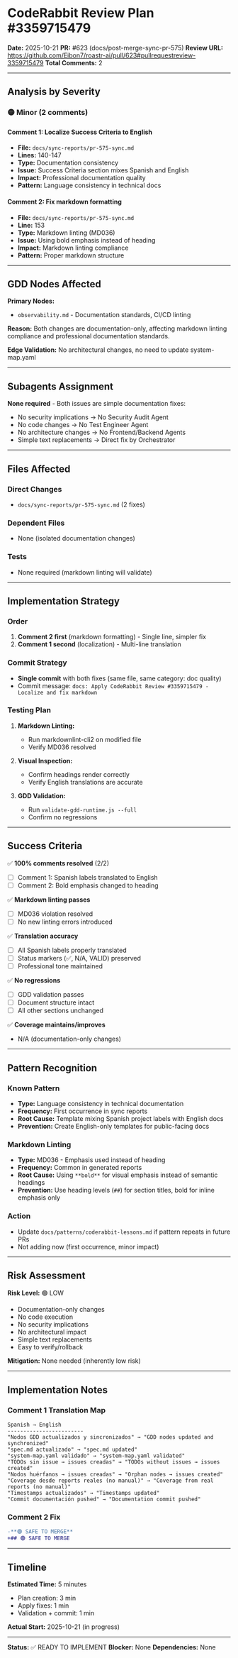 # CodeRabbit Review Plan #3359715479

**Date:** 2025-10-21
**PR:** #623 (docs/post-merge-sync-pr-575)
**Review URL:** https://github.com/Eibon7/roastr-ai/pull/623#pullrequestreview-3359715479
**Total Comments:** 2

---

## Analysis by Severity

### 🟡 Minor (2 comments)

#### Comment 1: Localize Success Criteria to English
- **File:** `docs/sync-reports/pr-575-sync.md`
- **Lines:** 140-147
- **Type:** Documentation consistency
- **Issue:** Success Criteria section mixes Spanish and English
- **Impact:** Professional documentation quality
- **Pattern:** Language consistency in technical docs

#### Comment 2: Fix markdown formatting
- **File:** `docs/sync-reports/pr-575-sync.md`
- **Line:** 153
- **Type:** Markdown linting (MD036)
- **Issue:** Using bold emphasis instead of heading
- **Impact:** Markdown linting compliance
- **Pattern:** Proper markdown structure

---

## GDD Nodes Affected

**Primary Nodes:**
- `observability.md` - Documentation standards, CI/CD linting

**Reason:** Both changes are documentation-only, affecting markdown linting compliance and professional documentation standards.

**Edge Validation:** No architectural changes, no need to update system-map.yaml

---

## Subagents Assignment

**None required** - Both issues are simple documentation fixes:
- No security implications → No Security Audit Agent
- No code changes → No Test Engineer Agent
- No architecture changes → No Frontend/Backend Agents
- Simple text replacements → Direct fix by Orchestrator

---

## Files Affected

### Direct Changes
- `docs/sync-reports/pr-575-sync.md` (2 fixes)

### Dependent Files
- None (isolated documentation changes)

### Tests
- None required (markdown linting will validate)

---

## Implementation Strategy

### Order
1. **Comment 2 first** (markdown formatting) - Single line, simpler fix
2. **Comment 1 second** (localization) - Multi-line translation

### Commit Strategy
- **Single commit** with both fixes (same file, same category: doc quality)
- Commit message: `docs: Apply CodeRabbit Review #3359715479 - Localize and fix markdown`

### Testing Plan
1. **Markdown Linting:**
   - Run markdownlint-cli2 on modified file
   - Verify MD036 resolved

2. **Visual Inspection:**
   - Confirm headings render correctly
   - Verify English translations are accurate

3. **GDD Validation:**
   - Run `validate-gdd-runtime.js --full`
   - Confirm no regressions

---

## Success Criteria

✅ **100% comments resolved** (2/2)
- [ ] Comment 1: Spanish labels translated to English
- [ ] Comment 2: Bold emphasis changed to heading

✅ **Markdown linting passes**
- [ ] MD036 violation resolved
- [ ] No new linting errors introduced

✅ **Translation accuracy**
- [ ] All Spanish labels properly translated
- [ ] Status markers (✅, N/A, VALID) preserved
- [ ] Professional tone maintained

✅ **No regressions**
- [ ] GDD validation passes
- [ ] Document structure intact
- [ ] All other sections unchanged

✅ **Coverage maintains/improves**
- N/A (documentation-only changes)

---

## Pattern Recognition

### Known Pattern
- **Type:** Language consistency in technical documentation
- **Frequency:** First occurrence in sync reports
- **Root Cause:** Template mixing Spanish project labels with English docs
- **Prevention:** Create English-only templates for public-facing docs

### Markdown Linting
- **Type:** MD036 - Emphasis used instead of heading
- **Frequency:** Common in generated reports
- **Root Cause:** Using `**bold**` for visual emphasis instead of semantic headings
- **Prevention:** Use heading levels (`##`) for section titles, bold for inline emphasis only

### Action
- Update `docs/patterns/coderabbit-lessons.md` if pattern repeats in future PRs
- Not adding now (first occurrence, minor impact)

---

## Risk Assessment

**Risk Level:** 🟢 LOW

- Documentation-only changes
- No code execution
- No security implications
- No architectural impact
- Simple text replacements
- Easy to verify/rollback

**Mitigation:** None needed (inherently low risk)

---

## Implementation Notes

### Comment 1 Translation Map
```
Spanish → English
------------------------
"Nodos GDD actualizados y sincronizados" → "GDD nodes updated and synchronized"
"spec.md actualizado" → "spec.md updated"
"system-map.yaml validado" → "system-map.yaml validated"
"TODOs sin issue → issues creadas" → "TODOs without issues → issues created"
"Nodos huérfanos → issues creadas" → "Orphan nodes → issues created"
"Coverage desde reports reales (no manual)" → "Coverage from real reports (no manual)"
"Timestamps actualizados" → "Timestamps updated"
"Commit documentación pushed" → "Documentation commit pushed"
```

### Comment 2 Fix
```diff
-**🟢 SAFE TO MERGE**
+## 🟢 SAFE TO MERGE
```

---

## Timeline

**Estimated Time:** 5 minutes
- Plan creation: 3 min
- Apply fixes: 1 min
- Validation + commit: 1 min

**Actual Start:** 2025-10-21 (in progress)

---

**Status:** ✅ READY TO IMPLEMENT
**Blocker:** None
**Dependencies:** None
